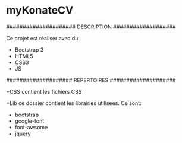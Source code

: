 # myKonateCV
##################### 
   DESCRIPTION 
###################

Ce projet est réaliser avec du 
- Bootstrap 3
- HTML5
- CSS3
- JS

####################
   REPERTOIRES
####################

+CSS 
contient les fichiers CSS

+Lib
ce dossier contient les librairies 
utilisées. Ce sont:
- bootstrap
- google-font
- font-awsome
- jquery
